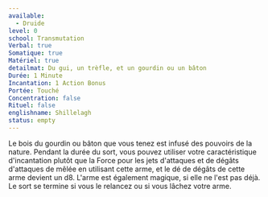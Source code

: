 ```yaml
---
available:
  - Druide
level: 0
school: Transmutation
Verbal: true
Somatique: true
Matériel: true
detailmat: Du gui, un trèfle, et un gourdin ou un bâton
Durée: 1 Minute
Incantation: 1 Action Bonus
Portée: Touché
Concentration: false
Rituel: false
englishname: Shillelagh
status: empty
---
```

Le bois du gourdin ou bâton que vous tenez est infusé des pouvoirs de la nature. Pendant la durée du sort, vous pouvez utiliser votre caractéristique d'incantation plutôt que la Force pour les jets d'attaques et de dégâts d'attaques de mêlée en utilisant cette arme, et le dé de dégâts de cette arme devient un d8. L'arme est également magique, si elle ne l'est pas déjà. Le sort se termine si vous le relancez ou si vous lâchez votre arme. 
